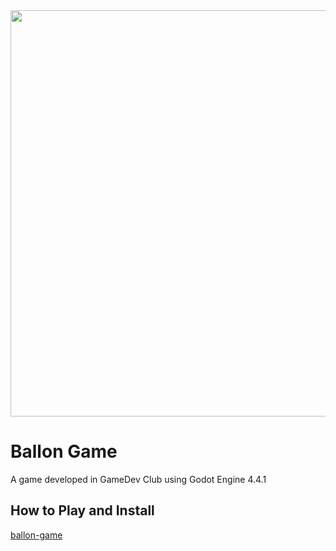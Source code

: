 <div align="center"> <a href="https://sigatemas.netlify.app/">
    <img
      src="https://github.com/vistomia/balloongame/blob/main/img/banner.png"
      width="650"
      height="auto"
    />
  </a>
</div>

# Ballon Game

A game developed in GameDev Club using Godot Engine 4.4.1

## How to Play and Install

[ballon-game](https://vistomia.itch.io/balloongame)